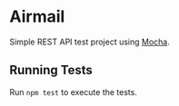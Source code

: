 # Airmail

Simple REST API test project using [Mocha](https://mochajs.org).

## Running Tests

Run `npm test` to execute the tests.
